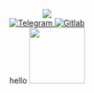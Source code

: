 <div id="header" align="center">
  <img src='https://i.giphy.com/media/v1.Y2lkPTc5MGI3NjExcHk0NW85dG9oaWhsazBxNXM4Mm5pbG04bG1wYzBmNG9sOGsyMXhsdiZlcD12MV9pbnRlcm5hbF9naWZfYnlfaWQmY3Q9Zw/3oKIPnAiaMCws8nOsE/giphy.gif' w='200'/>
  <div id='badges'>
    <a href='t.me/imx1ag'>
    <img src='https://img.shields.io/badge/telegram-blue?logo=telegram&logoColor=white&style=for-the-badge' alt='Telegram'/>
    </a>
    <a href= 'https://gitlab.com/X1ag'>
    <img src='https://img.shields.io/badge/gitlab-white?logo=gitlab&logoColor=orange&style=for-the-badge', alt='Gitlab'/>
    </a>
  </div>
  <img src="https://komarev.com/ghpvc/?username=x1ag&style=flat-square&color=blue" alt=""/>
  <div>
    hello
    <img src='https://i.giphy.com/media/v1.Y2lkPTc5MGI3NjExeXAyN29zcm5sMXFzY2JvYzJteW04bWZ3enpoajk0aXVrdGwzMGttOSZlcD12MV9pbnRlcm5hbF9naWZfYnlfaWQmY3Q9Zw/S1SnLg08CxnUGqyqha/giphy.gif' width='100px'/>
  </div>
</div>
